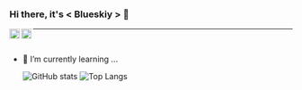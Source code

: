 ### Hi there, it's < Blueskiy > 👋

<a target="_blank" href="https://www.linkedin.com/in/filipe-andre-machado/">
  <img align="left" alt="Linkedin" width="18px" src="https://cdn.jsdelivr.net/npm/simple-icons@v3/icons/linkedin.svg" />
</a>
<a target="_blank" href="mailto:filipeandres@hotmail.com">
  <img align="left" alt="E-mail" width="18px" src="https://image.flaticon.com/icons/png/512/8/8807.png" />
</a>

---- 
</br>

- 🌱 I’m currently learning ...
  
  ![GitHub stats](https://github-readme-stats.vercel.app/api?username=blueskiy&show_icons=true&theme=buefy)
  ![Top Langs](https://github-readme-stats.vercel.app/api/top-langs/?username=blueskiy&theme=buefy&layout=compact)

<!--
**blueskiy/blueskiy** is a ✨ _special_ ✨ repository because its `README.md` (this file) appears on your GitHub profile.

Here are some ideas to get you started:

- 🔭 I’m currently working on ...
- 🌱 I’m currently learning ...
- 👯 I’m looking to collaborate on ...
- 🤔 I’m looking for help with ...
- 💬 Ask me about ...
- 📫 How to reach me: ...
- 😄 Pronouns: ...
- ⚡ Fun fact: ...
-->
